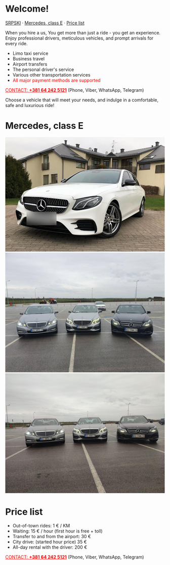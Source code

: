 # Welcome!

[SRPSKI](/) · [Mercedes, class E](#mercedes-class-e) · [Price list](#price-list)

When you hire a us, You get more than just a ride - you get an experience.
Enjoy professional drivers, meticulous vehicles, and prompt arrivals for every ride.

- Limo taxi service
- Business travel
- Airport transfers
- The personal driver's service
- Various other transportation services
- <a style="color:red">All major payment methods are supported</a>

<a href="tel:+381642425121" style="color:red">CONTACT: <strong>+381 64 242 5121</strong></a> (Phone, Viber, WhatsApp, Telegram)

Choose a vehicle that will meet your needs, and indulge in a comfortable, safe and luxurious ride!

# Mercedes, class E

![](../images/005.jpg)
![](../images/photo_2023-03-28_19-59-29.jpg)
![](../images/photo_2023-03-28_19-59-50.jpg)

# Price list

- Out-of-town rides: 1 € / KM
- Waiting: 15 € / hour (first hour is free + toll)
- Transfer to and from the airport: 30 €
- City drive: (started hour price) 35 €
- All-day rental with the driver: 200 €

<a href="tel:+381642425121" style="color:red">CONTACT: <strong>+381 64 242 5121</strong></a> (Phone, Viber, WhatsApp, Telegram)